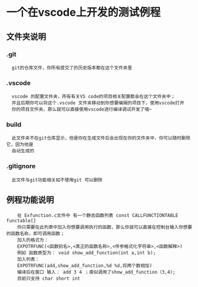 # 一个在vscode上开发的测试例程
##   文件夹说明

###   .git
      git的仓库文件，你所有提交了的历史版本都在这个文件夹里
###   .vscode
      vscode 的配置文件夹，所有有关VS code的项目相关配置都会在这个文件夹中；
      并且后期你可以将这个.vscode 文件夹移动到你想要编辑的项目下，使用vscode打开
      你的项目文件夹，那么就可以直接使用vscode进行编译调试开发了哦~
###   build
      此文件夹不在git仓库显示，但是你在生成文件后会出现在你的文件夹中，你可以随时删除它，因为他是
      自动生成的
###   .gitignore
      此文件与git功能相关如不使用git 可以删除
##   例程功能说明
        在 Exfunction.c文件中 有一个静态函数列表 const CALLFUNCTIONTABLE functable[]
        你只需要在此列表中加入你想要调用执行的函数，那么你就可以直接在控制台输入你想要的函数名称，即可调用函数；
        加入的格式为：
        EXPOTRFUNC(<函数别名>,<真正的函数名称>,<传参格式化字符串>,<函数解释>)
        例如 函数原型为： void show_add_function(int a,int b);
        加入列表：
        EXPOTRFUNC(add,show_add_function,%d %d,将两个数相加)
        编译后在窗口 输入： add 3 4 ；类似调用了show_add_function（3,4);
        目前只支持 char short int 


